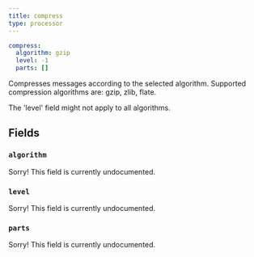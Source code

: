 ```yaml
---
title: compress
type: processor
---
```


```yaml
compress:
  algorithm: gzip
  level: -1
  parts: []
```

Compresses messages according to the selected algorithm. Supported compression
algorithms are: gzip, zlib, flate.

The 'level' field might not apply to all algorithms.

## Fields

### `algorithm`

Sorry! This field is currently undocumented.

### `level`

Sorry! This field is currently undocumented.

### `parts`

Sorry! This field is currently undocumented.

